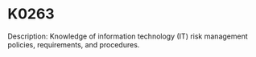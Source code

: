 # K0263
Description: Knowledge of information technology (IT) risk management policies, requirements, and procedures.
